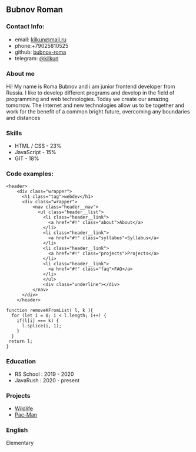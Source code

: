 ## Bubnov Roman

### Contact Info:  

* email: kilkun@mail.ru  
* phone:+79025810525
* github: [bubnov-roma](https://github.com/Bubnov-Roma)
* telegram: [@kilkun](https://t.me/kilkun)

### About me

Hi! My name is Roma Bubnov and i am junior frontend developer from Russia. I like to develop different programs and develop in the field of programming and web technologies. Today we create our amazing tomorrow. The Internet and new technologies allow us to be together and work for the benefit of a common bright future, overcoming any boundaries and distances

### Skills

* HTML / CSS - 23%
* JavaScript - 15%
* GIT - 18%

### Code examples:

```
<header>
    <div class="wrapper">
      <h1 class="tag">webdev</h1>
      <div class="wrapper">
          <nav class="header__nav">
            <ul class="header__list">
              <li class="header__link">
                <a href="#!" class="about">About</a>
              </li>
              <li class="header__link">
                <a href="#!" class="syllabus">Syllabus</a>
              </li>
              <li class="header__link">
                <a href="#!" class="projects">Projects</a>
              </li>
              <li class="header__link">
                <a href="#!" class="faq">FAQ</a>
              </li>
              </ul>
              <div class="underline"></div>
          </nav>
      </div>
    </header>
  ```
  
  ```
 function removeKFromList( l, k ){
    for (let i = 0; i < l.length; i++) {
      if(l[i] === k) {
        l.splice(i, 1);
      }
    }
   return l;
 }
```

### Education

* RS School : 2019 - 2020
* JavaRush : 2020 - present

### Projects

* [Wildlife](https://rolling-scopes-school.github.io/bubnov-roma-JSFE2021Q1/wildlife/)
* [Pac-Man](https://rolling-scopes-school.github.io/bubnov-roma-JSFEPRESCHOOL/js30-random-game/)

### English

Elementary
